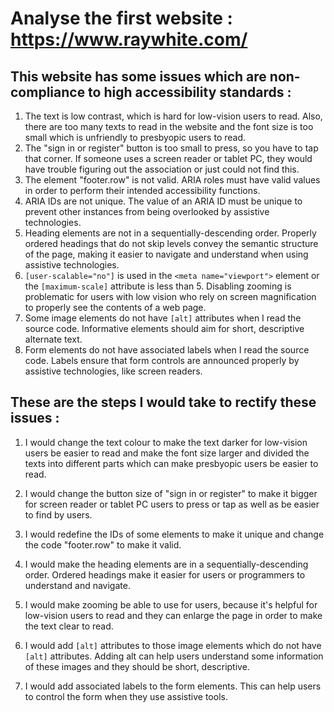 # Analyse the first website : <https://www.raywhite.com/>

## This website has some issues which are non-compliance to high accessibility standards :

1. The text is low contrast, which is hard for low-vision users to read.  Also, there are too many texts to read in the website and the font size is too small which is unfriendly to presbyopic users to read.
2. The "sign in or register" button is too small to press, so you have to tap that corner. If someone uses a screen reader or tablet PC, they would have trouble figuring out the association or just could not find this.
3. The element "footer.row" is not valid. ARIA roles must have valid values in order to perform their intended accessibility functions.
4. ARIA IDs are not unique. The value of an ARIA ID must be unique to prevent other instances from being overlooked by assistive technologies. 
5. Heading elements are not in a sequentially-descending order. Properly ordered headings that do not skip levels convey the semantic structure of the page, making it easier to navigate and understand when using assistive technologies.
6. `[user-scalable="no"]` is used in the `<meta name="viewport">` element or the `[maximum-scale]` attribute is less than 5. Disabling zooming is problematic for users with low vision who rely on screen magnification to properly see the contents of a web page. 
7. Some image elements do not have `[alt]` attributes when I read the source code. Informative elements should aim for short, descriptive alternate text.
8. Form elements do not have associated labels when I read the source code. Labels ensure that form controls are announced properly by assistive technologies, like screen readers.

## These are the steps I would take to rectify these issues :

1. I would change the text colour to make the text darker for low-vision users be easier to read and make the font size larger and divided the texts into different parts which can make presbyopic users be easier to read.

2. I would change the button size of  "sign in or register" to make it bigger for screen reader or tablet PC users to press or tap as well as be easier to find by users.

3. I would redefine the IDs of some elements to make it unique and change the code "footer.row" to make it valid.

4. I would make the heading elements are in a sequentially-descending order. Ordered headings make it easier for users or programmers to understand and navigate.

5. I would make zooming be able to use for users, because it's helpful for low-vision users to read and they can enlarge the page in order to make the text clear to read.

6. I would add `[alt]` attributes to those image elements which do not have `[alt]` attributes.  Adding alt can help users understand some information of these images and they should be short, descriptive.

7.  I would add associated labels to the form elements. This can help users to control the form when they use assistive tools.

   